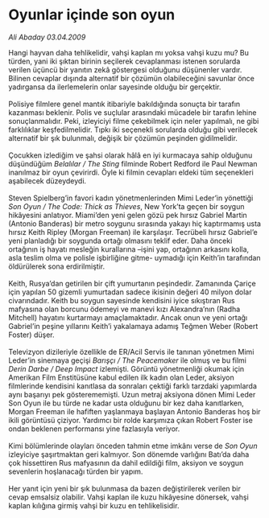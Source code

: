 # Oyunlar içinde son oyun

*Ali Abaday 03.04.2009*

<div class="taraf_structure_2col_1zq">
<div class="margen_n">



 <p>Hangi hayvan daha tehlikelidir, vahşi kaplan mı yoksa vahşi kuzu mu? Bu türden, yani iki şıktan birinin seçilerek cevaplanması istenen sorularda verilen üçüncü bir yanıtın zekâ göstergesi olduğunu düşünenler vardır. Bilinen cevaplar dışında alternatif bir çözümün olabileceğini savunlar önce yadırgansa da ilerlemelerin onlar sayesinde olduğu bir gerçektir. <br/><br/>Polisiye filmlere genel mantık itibariyle bakıldığında sonuçta bir tarafın kazanması beklenir. Polis ve suçlular arasındaki mücadele bir tarafın lehine sonuçlanmalıdır. Peki, izleyiciyi filme çekebilmek için neler yapılmalı, ne gibi farklılıklar keşfedilmelidir. Tıpkı iki seçenekli sorularda olduğu gibi verilecek alternatif bir şık bulunmalı, değişik bir çözümün peşinden gidilmelidir. <br/><br/>Çocukken izlediğim ve şahsi olarak hâlâ en iyi kurmacaya sahip olduğunu düşündüğüm <i>Belalılar / The Sting</i> filminde Robert Redford ile Paul Newman inanılmaz bir oyun çevirirdi. Öyle ki filmin cevapları eldeki tüm seçenekleri aşabilecek düzeydeydi. <br/><br/>Steven Spielberg’in favori kadın yönetmenlerinden Mimi Leder’in yönettiği <i>Son Oyun / The Code: Thick as Thieves</i>, New York’ta geçen bir soygun hikâyesini anlatıyor. Miami’den yeni gelen gözü pek hırsız Gabriel Martin (Antonio Banderas) bir metro soygunu sırasında yakayı hiç kaptırmamış usta hırsız Keith Ripley (Morgan Freeman) ile karşılaşır. Tecrübeli hırsız Gabriel’e yeni planladığı bir soygunda ortağı olmasını teklif eder. Daha önceki ortağının iş hayatı mesleğin kurallarına –işini yap, ortağının arkasını kolla, asla teslim olma ve polisle işbirliğine gitme- uymadığı için Keith’in tarafından öldürülerek sona erdirilmiştir. <br/><br/>Keith, Rusya’dan getirilen bir çift yumurtanın peşindedir. Zamanında Çariçe için yapılan 50 gizemli yumurtadan sadece ikisinin değeri 40 milyon dolar civarındadır. Keith bu soygun sayesinde kendisini iyice sıkıştıran Rus mafyasına olan borcunu ödemeyi ve manevi kızı Alexandra’nın (Radha Mitchell) hayatını kurtarmayı amaçlamaktadır. Ancak onun ve yeni ortağı Gabriel’in peşine yıllarını Keith’i yakalamaya adamış Teğmen Weber (Robert Foster) düşer. <br/><br/>Televizyon dizileriyle özellikle de ER/Acil Servis ile tanınan yönetmen Mimi Leder’in sinemaya geçişi <i>Barışçı / The Peacemaker</i> ile olmuş ve bu filmi <i>Derin Darbe / Deep Impact</i> izlemişti. Görüntü yönetmenliği okumak için Amerikan Film Enstitüsüne kabul edilen ilk kadın olan Leder, aksiyon filmlerinde kendisini kanıtlasa da sonraları çektiği farklı tarzdaki yapımlarda aynı başarıyı pek gösterememişti. Uzun metraj aksiyona dönen Mimi Leder Son Oyun ile bu türde ne kadar usta olduğunu bir kez daha kanıtlarken, Morgan Freeman ile hafiften yaşlanmaya başlayan Antonio Banderas hoş bir ikili görüntüsü çiziyor. Yardımcı bir rolde karşımıza çıkan Robert Foster ise ondan beklenen performansı yine fazlasıyla veriyor. <br/><br/>Kimi bölümlerinde olayları önceden tahmin etme imkânı verse de <i>Son Oyun</i> izleyiciye şaşırtmaktan geri kalmıyor. Son dönemde varlığını Batı’da daha çok hissettiren Rus mafyasının da dahil edildiği film, aksiyon ve soygun sevenlerin hoşlanacağı türden bir yapım. <br/><br/>Her yanıt için yeni bir şık bulunmasa da bazen değiştirilerek verilen bir cevap emsalsiz olabilir. Vahşi kaplan ile kuzu hikâyesine dönersek, vahşi kaplan kılığına girmiş vahşi bir kuzu en tehlikelisidir.</p>
<br/>
<br/>
<br/>



<br/>


<div id="taraf_not">
</div>

</div>


</div>
